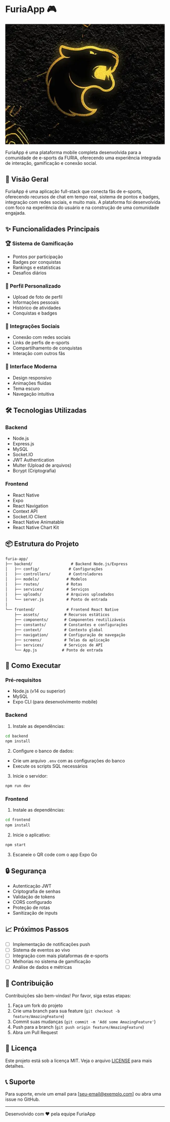 # FuriaApp 🎮

![FuriaApp Banner](frontend/assets/furia-banner.png)

FuriaApp é uma plataforma mobile completa desenvolvida para a comunidade de e-sports da FURIA, oferecendo uma experiência integrada de interação, gamificação e conexão social.

## 🚀 Visão Geral

FuriaApp é uma aplicação full-stack que conecta fãs de e-sports, oferecendo recursos de chat em tempo real, sistema de pontos e badges, integração com redes sociais, e muito mais. A plataforma foi desenvolvida com foco na experiência do usuário e na construção de uma comunidade engajada.

## ✨ Funcionalidades Principais

### 🏆 Sistema de Gamificação
- Pontos por participação
- Badges por conquistas
- Rankings e estatísticas
- Desafios diários

### 👤 Perfil Personalizado
- Upload de foto de perfil
- Informações pessoais
- Histórico de atividades
- Conquistas e badges

### 🔗 Integrações Sociais
- Conexão com redes sociais
- Links de perfis de e-sports
- Compartilhamento de conquistas
- Interação com outros fãs

### 📱 Interface Moderna
- Design responsivo
- Animações fluidas
- Tema escuro
- Navegação intuitiva

## 🛠️ Tecnologias Utilizadas

### Backend
- Node.js
- Express.js
- MySQL
- Socket.IO
- JWT Authentication
- Multer (Upload de arquivos)
- Bcrypt (Criptografia)

### Frontend
- React Native
- Expo
- React Navigation
- Context API
- Socket.IO Client
- React Native Animatable
- React Native Chart Kit

## 📦 Estrutura do Projeto

```
furia-app/
├── backend/                 # Backend Node.js/Express
│   ├── config/             # Configurações
│   ├── controllers/        # Controladores
│   ├── models/            # Modelos
│   ├── routes/            # Rotas
│   ├── services/          # Serviços
│   ├── uploads/           # Arquivos uploadados
│   └── server.js          # Ponto de entrada
│
└── frontend/              # Frontend React Native
    ├── assets/           # Recursos estáticos
    ├── components/       # Componentes reutilizáveis
    ├── constants/        # Constantes e configurações
    ├── context/          # Contexto global
    ├── navigation/       # Configuração de navegação
    ├── screens/          # Telas da aplicação
    ├── services/         # Serviços de API
    └── App.js           # Ponto de entrada
```

## 🚀 Como Executar

### Pré-requisitos
- Node.js (v14 ou superior)
- MySQL
- Expo CLI (para desenvolvimento mobile)

### Backend
1. Instale as dependências:
```bash
cd backend
npm install
```

2. Configure o banco de dados:
- Crie um arquivo `.env` com as configurações do banco
- Execute os scripts SQL necessários

3. Inicie o servidor:
```bash
npm run dev
```

### Frontend
1. Instale as dependências:
```bash
cd frontend
npm install
```

2. Inicie o aplicativo:
```bash
npm start
```

3. Escaneie o QR code com o app Expo Go

## 🔒 Segurança

- Autenticação JWT
- Criptografia de senhas
- Validação de tokens
- CORS configurado
- Proteção de rotas
- Sanitização de inputs

## 📈 Próximos Passos

- [ ] Implementação de notificações push
- [ ] Sistema de eventos ao vivo
- [ ] Integração com mais plataformas de e-sports
- [ ] Melhorias no sistema de gamificação
- [ ] Análise de dados e métricas

## 🤝 Contribuição

Contribuições são bem-vindas! Por favor, siga estas etapas:

1. Faça um fork do projeto
2. Crie uma branch para sua feature (`git checkout -b feature/AmazingFeature`)
3. Commit suas mudanças (`git commit -m 'Add some AmazingFeature'`)
4. Push para a branch (`git push origin feature/AmazingFeature`)
5. Abra um Pull Request

## 📝 Licença

Este projeto está sob a licença MIT. Veja o arquivo [LICENSE](LICENSE) para mais detalhes.

## 📞 Suporte

Para suporte, envie um email para [seu-email@exemplo.com] ou abra uma issue no GitHub.

---

Desenvolvido com ❤️ pela equipe FuriaApp 
